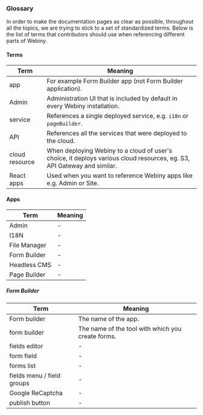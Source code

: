 ### Glossary

In order to make the documentation pages as clear as possible, throughout all the topics, we are trying to stick to a set of
standardized terms. Below is the list of terms that contributors should use when referencing different parts of Webiny.

#### Terms

| Term           | Meaning                                                                                                                 |
| -------------- | ----------------------------------------------------------------------------------------------------------------------- |
| app            | For example Form Builder app (not Form Builder application).                                                            |
| Admin          | Administration UI that is included by default in every Webiny installation.                                             |
| service        | References a single deployed service, e.g. `i18n` or `pageBuilder`.                                                     |
| API            | References all the services that were deployed to the cloud.                                                         |
| cloud resource | When deploying Webiny to a cloud of user's choice, it deploys various cloud resources, eg. S3, API Gateway and similar. |
| React apps     | Used when you want to reference Webiny apps like e.g. Admin or Site.                                                    |

#### Apps

| Term         | Meaning |
| ------------ | ------- |
| Admin        | -       |
| I18N         | -       |
| File Manager | -       |
| Form Builder | -       |
| Headless CMS | -       |
| Page Builder | -       |

##### Form Builder

| Term                       | Meaning                                           |
| -------------------------- | ------------------------------------------------- |
| Form builder               | The name of the app.                              |
| form builder               | The name of the tool with which you create forms. |
| fields editor              | -                                                 |
| form field                 | -                                                 |
| forms list                 | -                                                 |
| fields menu / field groups | -                                                 |
| Google ReCaptcha           | -                                                 |
| publish button             | -                                                 |
